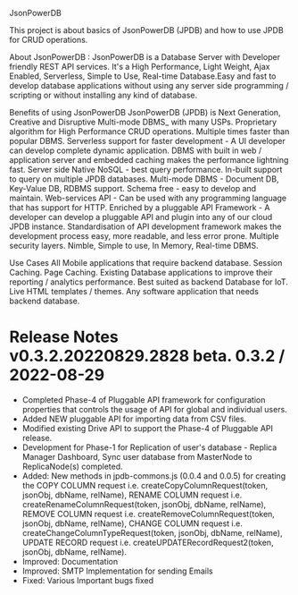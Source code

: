 JsonPowerDB

This project is about basics of JsonPowerDB (JPDB) and how to use JPDB for CRUD operations.

About JsonPowerDB :
JsonPowerDB is a Database Server with Developer friendly REST API services. It's a High Performance, Light Weight, Ajax Enabled, Serverless, Simple to Use, Real-time Database.Easy and fast to develop database applications without using any server side programming / scripting or without installing any kind of database.

Benefits of using JsonPowerDB
JsonPowerDB (JPDB) is Next Generation, Creative and Disruptive Multi-mode DBMS_ with many USPs.
Proprietary algorithm for High Performance CRUD operations. Multiple times faster than popular DBMS.
Serverless support for faster development - A UI developer can develop complete dynamic application.
DBMS with built in web / application server and embedded caching makes the performance lightning fast.
Server side Native NoSQL - best query performance.
In-built support to query on multiple JPDB databases.
Multi-mode DBMS - Document DB, Key-Value DB, RDBMS support.
Schema free - easy to develop and maintain.
Web-services API - Can be used with any programming language that has support for HTTP.
Enriched by a pluggable API Framework - A developer can develop a pluggable API and plugin into any of our cloud JPDB instance.
Standardisation of API development framework makes the development process easy, more readable, and less error prone.
Multiple security layers.
Nimble, Simple to use, In Memory, Real-time DBMS.

Use Cases
All Mobile applications that require backend database.
Session Caching.
Page Caching.
Existing Database applications to improve their reporting / analytics performance.
Best suited as backend Database for IoT.
Live HTML templates / themes.
Any software application that needs backend database.

Release Notes
v0.3.2.20220829.2828 beta.
0.3.2 / 2022-08-29
==================
* Completed Phase-4 of Pluggable API framework for configuration properties that controls the usage of API for global and individual users.
* Added NEW pluggable API for importing data from CSV files.
* Modified existing Drive API to support the Phase-4 of Pluggable API release.
* Development for Phase-1 for Replication of user's database - Replica Manager Dashboard, Sync user database from MasterNode to ReplicaNode(s) completed. 
* Added: New methods in jpdb-commons.js (0.0.4 and 0.0.5) for creating the 
  COPY COLUMN request i.e. createCopyColumnRequest(token, jsonObj, dbName, relName), 
  RENAME COLUMN request i.e. createRenameColumnRequest(token, jsonObj, dbName, relName), 
  REMOVE COLUMN request i.e. createRemoveColumnRequest(token, jsonObj, dbName, relName), 
  CHANGE COLUMN request i.e. createChangeColumnTypeRequest(token, jsonObj, dbName, relName), 
  UPDATE RECORD request i.e. createUPDATERecordRequest2(token, jsonObj, dbName, relName).
* Improved: Documentation
* Improved: SMTP Implementation for sending Emails 
* Fixed: Various Important bugs fixed
